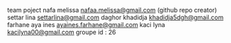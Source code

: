 team poject
nafa melissa nafaa.melissa@gmail.com (github repo creator)
settar lina  settarlina@gmail.com
daghor khadidja khadidja5dgh@gmail.com
farhane aya ines ayaines.farhane@gmail.com
kaci lyna kacilyna00@gmail.com
groupe id : 26
